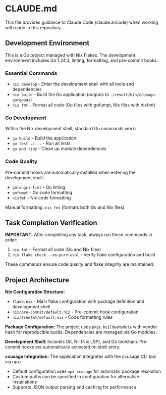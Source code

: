 # CLAUDE.md

This file provides guidance to Claude Code (claude.ai/code) when working with code in this repository.

## Development Environment

This is a Go project managed with Nix Flakes. The development environment includes Go 1.24.3, linting, formatting, and pre-commit hooks.

### Essential Commands

- `nix develop` - Enter the development shell with all tools and dependencies
- `nix build` - Build the Go application (outputs to `./result/bin/ccusage-gorgeous`)
- `nix fmt` - Format all code (Go files with gofumpt, Nix files with nixfmt)

### Go Development

Within the Nix development shell, standard Go commands work:
- `go build` - Build the application
- `go test ./...` - Run all tests
- `go mod tidy` - Clean up module dependencies

### Code Quality

Pre-commit hooks are automatically installed when entering the development shell:
- `golangci-lint` - Go linting
- `gofumpt` - Go code formatting  
- `nixfmt` - Nix code formatting

Manual formatting: `nix fmt` (formats both Go and Nix files)

## Task Completion Verification

**IMPORTANT:** After completing any task, always run these commands in order:
1. `nix fmt` - Format all code (Go and Nix files)
2. `nix flake check --no-pure-eval` - Verify flake configuration and build

These commands ensure code quality and flake integrity are maintained.

## Project Architecture

**Nix Configuration Structure:**
- `flake.nix` - Main flake configuration with package definition and development shell
- `nix/pre-commit/default.nix` - Pre-commit hook configuration
- `nix/treefmt/default.nix` - Code formatting rules

**Package Configuration:**
The project uses `pkgs.buildGoModule` with vendor hash for reproducible builds. Dependencies are managed via Go modules.

**Development Shell:**
Includes Git, Nil (Nix LSP), and Go toolchain. Pre-commit hooks are automatically activated on shell entry.

**ccusage Integration:**
The application integrates with the ccusage CLI tool via npx:
- Default configuration uses `npx ccusage` for automatic package resolution
- Custom paths can be specified in configuration for alternative installations
- Supports JSON output parsing and caching for performance
